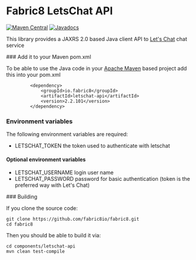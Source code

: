 Fabric8 LetsChat API
====================

[![Maven Central](https://maven-badges.herokuapp.com/maven-central/io.fabric8/letschat-api/badge.svg?style=flat-square)](https://maven-badges.herokuapp.com/maven-central/io.fabric8/letschat-api/)
[![Javadocs](http://www.javadoc.io/badge/io.fabric8/letschat-api.svg?color=blue)](http://www.javadoc.io/doc/io.fabric8/letschat-api)

This library provides a JAXRS 2.0 based Java client API to [Let's Chat](http://sdelements.github.io/lets-chat/) chat service

### Add it to your Maven pom.xml

To be able to use the Java code in your [Apache Maven](http://maven.apache.org/) based project add this into your pom.xml

             <dependency>
                 <groupId>io.fabric8</groupId>
                 <artifactId>letschat-api</artifactId>
                 <version>2.2.101</version>
             </dependency>

### Environment variables

The following environment variables are required:

* LETSCHAT_TOKEN the token used to authenticate with letschat

#### Optional environment variables

* LETSCHAT_USERNAME login user name
* LETSCHAT_PASSWORD password for basic authentication (token is the preferred way with Let's Chat)


### Building

If you clone the source code:

    git clone https://github.com/fabric8io/fabric8.git
    cd fabric8

Then you should be able to build it via:

    cd components/letschat-api
    mvn clean test-compile
